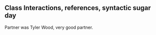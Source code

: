 Class Interactions, references, syntactic sugar day
-------

Partner was Tyler Wood, very good partner.
